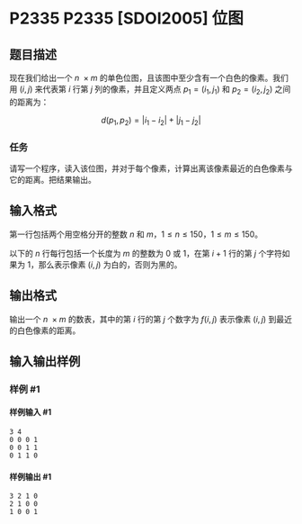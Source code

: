 # P2335 P2335 [SDOI2005] 位图

## 题目描述

现在我们给出一个 $n\ \times m$ 的单色位图，且该图中至少含有一个白色的像素。我们用 $(i,j)$ 来代表第 $i$ 行第 $j$ 列的像素，并且定义两点 $p_1=(i_1,j_1)$ 和 $p_2=(i_2,j_2)$ 之间的距离为：

$$d(p_1,p_2)=|i_1-i_2|+|j_1-j_2|$$

### 任务

请写一个程序，读入该位图，并对于每个像素，计算出离该像素最近的白色像素与它的距离。把结果输出。

## 输入格式

第一行包括两个用空格分开的整数 $n$ 和 $m$，$1 \le n \le 150$，$1 \le m \le 150$。

以下的 $n$ 行每行包括一个长度为 $m$ 的整数为 $0$ 或 $1$，在第 $i+1$ 行的第 $j$ 个字符如果为 $1$，那么表示像素 $(i,j)$ 为白的，否则为黑的。

## 输出格式

输出一个 $n\ \times m$ 的数表，其中的第 $i$ 行的第 $j$ 个数字为 $f(i,j)$ 表示像素 $(i,j)$ 到最近的白色像素的距离。

## 输入输出样例

### 样例 #1

#### 样例输入 #1

```
3 4
0 0 0 1
0 0 1 1
0 1 1 0
```

#### 样例输出 #1

```
3 2 1 0
2 1 0 0
1 0 0 1
```
